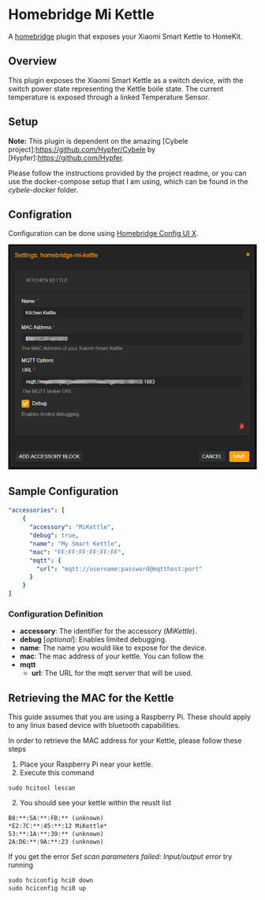 # Homebridge Mi Kettle

A [homebridge](https://github.com/nfarina/homebridge) plugin that exposes your Xiaomi Smart Kettle to HomeKit.

## Overview

This plugin exposes the Xiaomi Smart Kettle as a switch device, with the switch power state representing the Kettle boile state. The current temperature is exposed through a linked Temperature Sensor.

## Setup

**Note:** This plugin is dependent on the amazing [Cybele project]:https://github.com/Hypfer/Cybele by [Hypfer]:https://github.com/Hypfer. 

Please follow the instructions provided by the project readme, or you can use the docker-compose setup that I am using, which can be found in the *cybele-docker* folder.

## Configration

Configuration can be done using [Homebridge Config UI X](https://github.com/oznu/homebridge-config-ui-x).

![Configuration](screenshots/configuration.png)

## Sample Configuration

```yaml
"accessories": [
    {
      "accessory": "MiKettle",
      "debug": true,
      "name": "My Smart Kettle",
      "mac": "FF:FF:FF:FF:FF:FF",
      "mqtt": {
        "url": "mqtt://username:password@mqtthost:port"
      }
    }   
]
```
### Configuration Definition

* **accessory**: The identifier for the accessory (*MiKettle*).
* **debug** [*optional*]: Enables limited debugging.
* **name**: The name you would like to expose for the device.
* **mac**: The mac address of your kettle. You can follow the 
* **mqtt**
  * **url**: The URL for the mqtt server that will be used.

## Retrieving the MAC for the Kettle

This guide assumes that you are using a Raspberry Pi. These should apply to any linux based device with bluetooth capabilities.

In order to retrieve the MAC address for your Kettle, please follow these steps

1. Place your Raspberry Pi near your kettle.
1. Execute this command
```
sudo hcitool lescan
```
2. You should see your kettle within the reuslt list
```
B8:**:5A:**:FB:** (unknown)
*E2:7C:**:45:**:12 MiKettle*
53:**:1A:**:39:** (unknown)
2A:D6:**:9A:**:23 (unknown)
```

If you get the error *Set scan parameters failed: Input/output error* try running

```
sudo hciconfig hci0 down
sudo hciconfig hci0 up
```